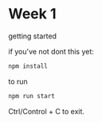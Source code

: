 # Week 1

getting started

if you've not dont this yet:

```bash
npm install
```

to run

```bash
npm run start
```

Ctrl/Control + C to exit.
